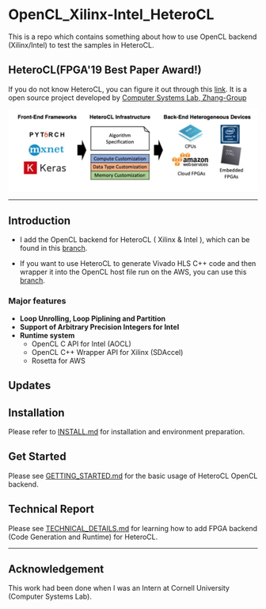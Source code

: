 # OpenCL_Xilinx-Intel_HeteroCL
This is a repo which contains something about how to use OpenCL backend (Xilinx/Intel) to test the samples in HeteroCL.

## HeteroCL(FPGA'19 Best Paper Award!)

If you do not know HeteroCL, you can figure it out through this [link](https://github.com/cornell-zhang/heterocl). It is a open source project developed by [Computer Systems Lab, Zhang-Group](http://heterocl.csl.cornell.edu/web/)

![arch image](docs/arch.png)

---

## Introduction

- I add the OpenCL backend for HeteroCL ( Xilinx & Intel ), which can be found in this [branch](https://github.com/ybai62868/heterocl/tree/opencl).

- If you want to use HeteroCL to generate Vivado HLS C++ code and then wrapper it into the OpenCL host file run on the AWS, you can use this [branch](https://github.com/ybai62868/heterocl/tree/aws).

### Major features 

- **Loop Unrolling, Loop Piplining and Partition**
- **Support of Arbitrary Precision Integers for Intel**
- **Runtime system**
  - OpenCL C API for Intel (AOCL)
  - OpenCL C++ Wrapper API for Xilinx (SDAccel)
  - Rosetta for AWS 

## Updates



## Installation 

Please refer to [INSTALL.md](docs/INSTALL,md) for installation and environment preparation.

## Get Started

Please see [GETTING_STARTED.md](docs/GETTING_STARTED.md) for the basic usage of HeteroCL OpenCL backend.

## Technical Report

Please see  [TECHNICAL_DETAILS.md](docs/TECHNICAL_DETAILS.md) for learning how to add FPGA backend (Code Generation and Runtime) for HeteroCL.

---

## Acknowledgement

This work had been done when I was an Intern at Cornell University (Computer Systems Lab).

